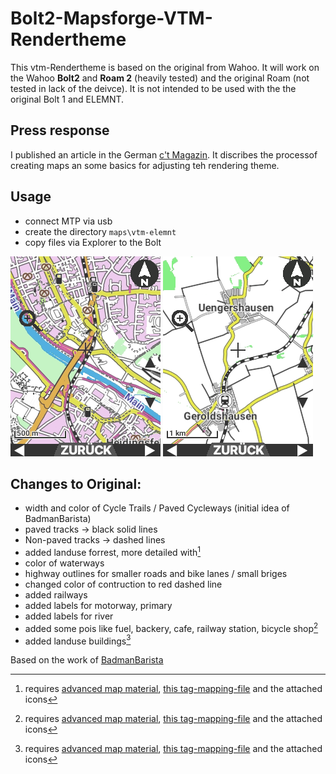 Bolt2-Mapsforge-VTM-Rendertheme
=============
This vtm-Rendertheme is based on the original from Wahoo. It will work on the Wahoo **Bolt2** and **Roam 2** (heavily tested) and the original Roam (not tested in lack of the deivce). It is not intended to be used with the the original Bolt 1 and ELEMNT.

Press response
-------------
I published an article in the German [c't Magazin](https://www.heise.de/select/ct/2022/26/2230710050673252243#!). It discribes the processof creating maps an some basics for adjusting teh rendering theme.

Usage
-------------
* connect MTP via usb
* create the directory `maps\vtm-elemnt`
* copy files via Explorer to the Bolt

![screenshot1](/screenshots/screenshot1.png)
![screenshot2](/screenshots/screenshot2.png)

Changes to Original:
-------------
* width and color of Cycle Trails / Paved Cycleways (initial idea of BadmanBarista)
* paved tracks -> black solid lines
* Non-paved tracks -> dashed lines
* added landuse forrest, more detailed with[^note]
* color of waterways
* highway outlines for smaller roads and bike lanes / small briges
* changed color of contruction to red dashed line
* added railways
* added labels for motorway, primary
* added labels for river
* added some pois like fuel, backery, cafe, railway station, bicycle shop[^note]
* added landuse buildings[^note]

[^note]: requires [advanced map material](https://github.com/treee111/wahooMapsCreator), [this tag-mapping-file](https://github.com/zenziwerken/Bolt2-Mapsforge-Rendertheme/blob/main/tag-wahoo.xml) and the attached icons

Based on the work of [BadmanBarista](https://gist.github.com/BadmanBarista/47c34b5e9dca3910bba89c4bcdeb58b6)
